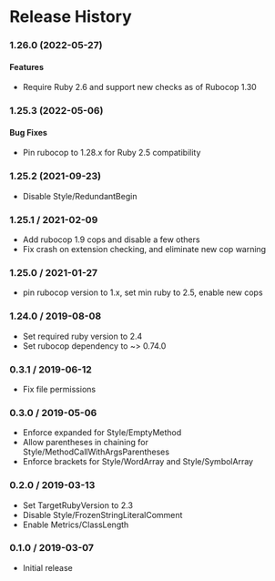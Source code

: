 # Release History

### 1.26.0 (2022-05-27)

#### Features

* Require Ruby 2.6 and support new checks as of Rubocop 1.30

### 1.25.3 (2022-05-06)

#### Bug Fixes

* Pin rubocop to 1.28.x for Ruby 2.5 compatibility

### 1.25.2 (2021-09-23)

* Disable Style/RedundantBegin

### 1.25.1 / 2021-02-09

* Add rubocop 1.9 cops and disable a few others
* Fix crash on extension checking, and eliminate new cop warning

### 1.25.0 / 2021-01-27

* pin rubocop version to 1.x, set min ruby to 2.5, enable new cops

### 1.24.0 / 2019-08-08

* Set required ruby version to 2.4
* Set rubocop dependency to ~> 0.74.0

### 0.3.1 / 2019-06-12

* Fix file permissions

### 0.3.0 / 2019-05-06

* Enforce expanded for Style/EmptyMethod
* Allow parentheses in chaining for Style/MethodCallWithArgsParentheses
* Enforce brackets for Style/WordArray and Style/SymbolArray

### 0.2.0 / 2019-03-13

* Set TargetRubyVersion to 2.3 
* Disable Style/FrozenStringLiteralComment
* Enable Metrics/ClassLength

### 0.1.0 / 2019-03-07

* Initial release

